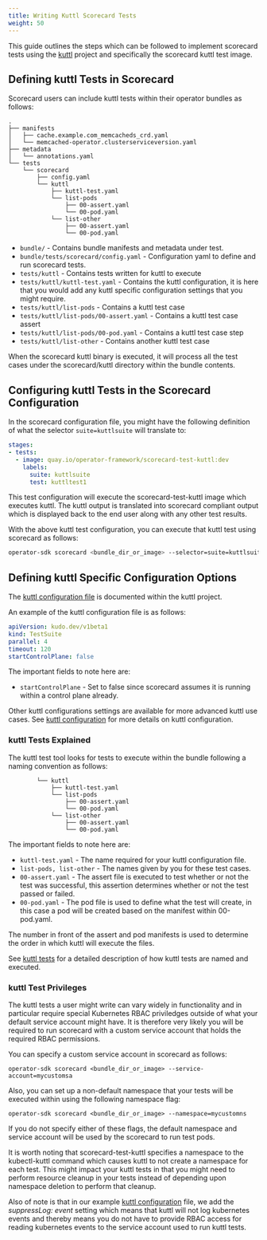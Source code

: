 ```yaml
---
title: Writing Kuttl Scorecard Tests
weight: 50
---
```


This guide outlines the steps which can be followed to implement scorecard
tests using the [kuttl][kuttl] project and specifically the scorecard
kuttl test image.

## Defining kuttl Tests in Scorecard

Scorecard users can include kuttl tests within their operator
bundles as follows:
```
.
├── manifests
│   ├── cache.example.com_memcacheds_crd.yaml
│   └── memcached-operator.clusterserviceversion.yaml
├── metadata
│   └── annotations.yaml
└── tests
    └── scorecard
        ├── config.yaml
        └── kuttl
            ├── kuttl-test.yaml
            └── list-pods
                ├── 00-assert.yaml
                └── 00-pod.yaml
            └── list-other
                ├── 00-assert.yaml
                └── 00-pod.yaml
```

 * `bundle/` - Contains bundle manifests and metadata under test.
 * `bundle/tests/scorecard/config.yaml` - Configuration yaml to define and run scorecard tests.
 * `tests/kuttl` - Contains tests written for kuttl to execute
 * `tests/kuttl/kuttl-test.yaml` - Contains the kuttl configuration, it is here that you would add any kuttl specific configuration settings that you might require.
 * `tests/kuttl/list-pods` - Contains a kuttl test case
 * `tests/kuttl/list-pods/00-assert.yaml` - Contains a kuttl test case assert
 * `tests/kuttl/list-pods/00-pod.yaml` - Contains a kuttl test case step
 * `tests/kuttl/list-other` - Contains another kuttl test case

When the scorecard kuttl binary is executed, it will process all the test
cases under the scorecard/kuttl directory within the bundle contents.

## Configuring kuttl Tests in the Scorecard Configuration

In the scorecard configuration file, you might have the following
definition of what the selector `suite=kuttlsuite` will translate to:
```yaml
stages:
- tests:
  - image: quay.io/operator-framework/scorecard-test-kuttl:dev
    labels:
      suite: kuttlsuite
      test: kuttltest1
```

This test configuration will execute the scorecard-test-kuttl
image which executes kuttl.  The kuttl output is translated
into scorecard compliant output which is displayed back to the
end user along with any other test results.

With the above kuttl test configuration, you can execute that
kuttl test using scorecard as follows:
```bash
operator-sdk scorecard <bundle_dir_or_image> --selector=suite=kuttlsuite 
```

## Defining kuttl Specific Configuration Options

The [kuttl configuration file][kuttl_yaml] is documented within the
kuttl project.

An example of the kuttl configuration file is as follows:

```yaml
apiVersion: kudo.dev/v1beta1
kind: TestSuite
parallel: 4
timeout: 120
startControlPlane: false
```

The important fields to note here are:

 * `startControlPlane` - Set to false since scorecard assumes it is running
within a control plane already.

Other kuttl configurations settings are available for more advanced kuttl
use cases.  See [kuttl configuration][kuttl_configuration] for more details on kuttl configuration.

### kuttl Tests Explained

The kuttl test tool looks for tests to execute within the bundle 
following a naming convention as follows:
```
        └── kuttl
            ├── kuttl-test.yaml
            └── list-pods
                ├── 00-assert.yaml
                └── 00-pod.yaml
            └── list-other
                ├── 00-assert.yaml
                └── 00-pod.yaml
```

The important fields to note here are:

 * `kuttl-test.yaml` - The name required for your kuttl configuration file.
 * `list-pods, list-other` - The names given by you for these test cases.
 * `00-assert.yaml` - The assert file is executed to test whether or
not the test was successful, this assertion determines whether or not
the test passed or failed.  
 * `00-pod.yaml` - The pod file is used to define what the test will
create, in this case a pod will be created based on the manifest within
00-pod.yaml.

The number in front of the assert and pod manifests is used to determine
the order in which kuttl will execute the files.

See [kuttl tests][kuttl_tests] for a detailed description of how
kuttl tests are named and executed.

### kuttl Test Privileges

The kuttl tests a user might write can vary widely in functionality 
and in particular require special Kubernetes RBAC priviledges outside 
of what your default service account might have.  It is therefore very likely
you will be required to run scorecard with a custom service account
that holds the required RBAC permissions.

You can specify a custom service account in scorecard as follows:
```
operator-sdk scorecard <bundle_dir_or_image> --service-account=mycustomsa
```

Also, you can set up a non-default namespace that your tests
will be executed within using the following namespace flag:
```
operator-sdk scorecard <bundle_dir_or_image> --namespace=mycustomns
```

If you do not specify either of these flags, the default namespace
and service account will be used by the scorecard to run test pods.

It is worth noting that scorecard-test-kuttl specifies a namespace
to the kubectl-kuttl command which causes kuttl to not create a
namespace for each test.  This might impact your kuttl tests in 
that you might need to perform resource cleanup in your tests
instead of depending upon namespace deletion to perform that cleanup.

Also of note is that in our example [kuttl configuration][kuttl_configuration]
file, we add the *suppressLog: event* setting which means that
kuttl will not log kubernetes events and thereby means you do not
have to provide RBAC access for reading kubernetes events to the
service account used to run kuttl tests.

[client_go]: https://github.com/kubernetes/client-go
[kuttl]: https://kuttl.dev
[kuttl_yaml]: https://kuttl.dev/docs/cli.html#examples
[kuttl_tests]: https://kuttl.dev/docs/kuttl-test-harness.html#writing-your-first-test
[kuttl_configuration]:https://kuttl.dev/docs/testing/reference.html#testsuite
